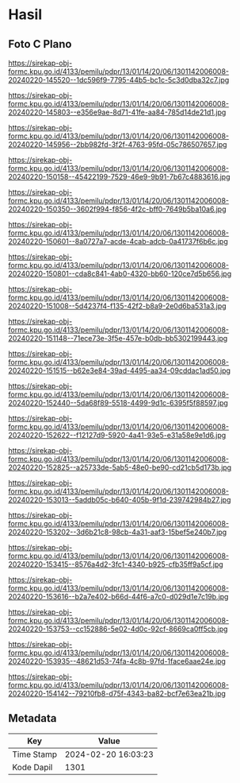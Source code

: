 # Hasil

## Foto C Plano

https://sirekap-obj-formc.kpu.go.id/4133/pemilu/pdpr/13/01/14/20/06/1301142006008-20240220-145520--1dc596f9-7795-44b5-bc1c-5c3d0dba32c7.jpg

https://sirekap-obj-formc.kpu.go.id/4133/pemilu/pdpr/13/01/14/20/06/1301142006008-20240220-145803--e356e9ae-8d71-41fe-aa84-785d14de21d1.jpg

https://sirekap-obj-formc.kpu.go.id/4133/pemilu/pdpr/13/01/14/20/06/1301142006008-20240220-145956--2bb982fd-3f2f-4763-95fd-05c786507657.jpg

https://sirekap-obj-formc.kpu.go.id/4133/pemilu/pdpr/13/01/14/20/06/1301142006008-20240220-150158--45422199-7529-46e9-9b91-7b67c4883616.jpg

https://sirekap-obj-formc.kpu.go.id/4133/pemilu/pdpr/13/01/14/20/06/1301142006008-20240220-150350--3602f994-f856-4f2c-bff0-7649b5ba10a6.jpg

https://sirekap-obj-formc.kpu.go.id/4133/pemilu/pdpr/13/01/14/20/06/1301142006008-20240220-150601--8a0727a7-acde-4cab-adcb-0a41737f6b6c.jpg

https://sirekap-obj-formc.kpu.go.id/4133/pemilu/pdpr/13/01/14/20/06/1301142006008-20240220-150801--cda8c841-4ab0-4320-bb60-120ce7d5b656.jpg

https://sirekap-obj-formc.kpu.go.id/4133/pemilu/pdpr/13/01/14/20/06/1301142006008-20240220-151008--5d4237f4-f135-42f2-b8a9-2e0d6ba531a3.jpg

https://sirekap-obj-formc.kpu.go.id/4133/pemilu/pdpr/13/01/14/20/06/1301142006008-20240220-151148--71ece73e-3f5e-457e-b0db-bb5302199443.jpg

https://sirekap-obj-formc.kpu.go.id/4133/pemilu/pdpr/13/01/14/20/06/1301142006008-20240220-151515--b62e3e84-39ad-4495-aa34-09cddac1ad50.jpg

https://sirekap-obj-formc.kpu.go.id/4133/pemilu/pdpr/13/01/14/20/06/1301142006008-20240220-152440--5da68f89-5518-4499-9d1c-6395f5f88597.jpg

https://sirekap-obj-formc.kpu.go.id/4133/pemilu/pdpr/13/01/14/20/06/1301142006008-20240220-152622--f12127d9-5920-4a41-93e5-e31a58e9e1d6.jpg

https://sirekap-obj-formc.kpu.go.id/4133/pemilu/pdpr/13/01/14/20/06/1301142006008-20240220-152825--a25733de-5ab5-48e0-be90-cd21cb5d173b.jpg

https://sirekap-obj-formc.kpu.go.id/4133/pemilu/pdpr/13/01/14/20/06/1301142006008-20240220-153013--5addb05c-b640-405b-9f1d-239742984b27.jpg

https://sirekap-obj-formc.kpu.go.id/4133/pemilu/pdpr/13/01/14/20/06/1301142006008-20240220-153202--3d6b21c8-98cb-4a31-aaf3-15bef5e240b7.jpg

https://sirekap-obj-formc.kpu.go.id/4133/pemilu/pdpr/13/01/14/20/06/1301142006008-20240220-153415--8576a4d2-3fc1-4340-b925-cfb35ff9a5cf.jpg

https://sirekap-obj-formc.kpu.go.id/4133/pemilu/pdpr/13/01/14/20/06/1301142006008-20240220-153616--b2a7e402-b66d-44f6-a7c0-d029d1e7c19b.jpg

https://sirekap-obj-formc.kpu.go.id/4133/pemilu/pdpr/13/01/14/20/06/1301142006008-20240220-153753--cc152886-5e02-4d0c-92cf-8669ca0ff5cb.jpg

https://sirekap-obj-formc.kpu.go.id/4133/pemilu/pdpr/13/01/14/20/06/1301142006008-20240220-153935--48621d53-74fa-4c8b-97fd-1face6aae24e.jpg

https://sirekap-obj-formc.kpu.go.id/4133/pemilu/pdpr/13/01/14/20/06/1301142006008-20240220-154142--79210fb8-d75f-4343-ba82-bcf7e63ea21b.jpg


## Metadata

| Key        | Value               |
| ---------- | ------------------- |
| Time Stamp | 2024-02-20 16:03:23 |
| Kode Dapil | 1301                |



